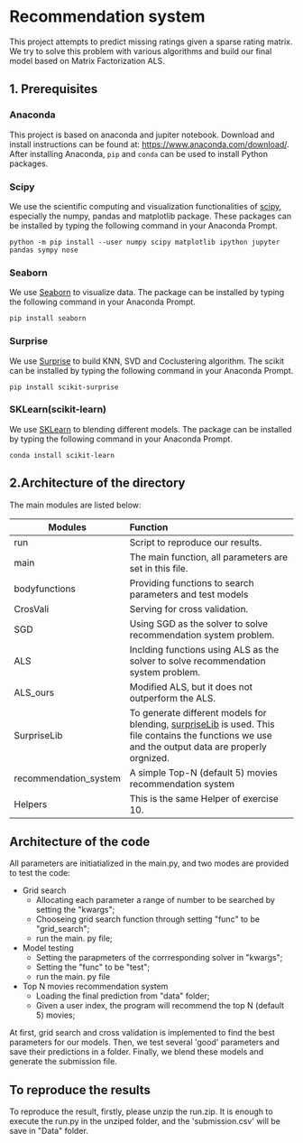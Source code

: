 # Recommendation system 
This project attempts to predict missing ratings given a sparse rating matrix. We try to solve this problem with various algorithms and build our final model based on Matrix Factorization ALS.

## 1. Prerequisites
### Anaconda
This project is based on anaconda and jupiter notebook. Download and install instructions can be found at: https://www.anaconda.com/download/. After installing Anaconda, `pip` and `conda` can be used to install Python packages.

### Scipy
We use the scientific computing and visualization functionalities of [scipy](https://www.scipy.org/install.html), especially the numpy, pandas and matplotlib package. These packages can be installed by typing the following command in your Anaconda Prompt.
```
python -m pip install --user numpy scipy matplotlib ipython jupyter pandas sympy nose
```

### Seaborn
We use [Seaborn](https://seaborn.pydata.org/) to visualize data. The package can be installed by typing the following command in your Anaconda Prompt.
```
pip install seaborn
```

### Surprise
We use [Surprise](http://surpriselib.com/) to build KNN, SVD and Coclustering algorithm. The scikit can be installed by typing the following command in your Anaconda Prompt.
```
pip install scikit-surprise
```

### SKLearn(scikit-learn)
We use [SKLearn](https://scikit-learn.org/stable/) to blending different models. The package can be installed by typing the following command in your Anaconda Prompt.
```
conda install scikit-learn
```

## 2.Architecture of the directory
The main modules are listed below:

|   Modules   |    Function   |
|-------------|:-------------|
| run         |Script to reproduce our results.|
| main        | The main function, all parameters are set in this file.|
| bodyfunctions | Providing functions to search parameters and test models |
| CrosVali    | Serving for cross validation. |
| SGD         | Using SGD as the solver to solve recommendation system problem. |
| ALS         | Inclding functions using ALS as the solver to solve recommendation system problem.|
| ALS_ours    | Modified ALS, but it does not outperform the ALS. |
| SurpriseLib | To generate different models for blending, [surpriseLib](http://surpriselib.com/) is used. This file contains the functions we use and the output data are properly orgnized.|
|recommendation_system| A simple Top-N (default 5) movies recommendation system|
| Helpers     | This is the same Helper of exercise 10. |

## Architecture of the code
All parameters are initiatialized in the main.py, and two modes are provided to test the code:
- Grid search
    - Allocating each parameter a range of number to be searched by setting the "kwargs";
    - Chooseing grid search function through setting "func" to be "grid_search";
    - run the main. py file;
- Model testing
    - Setting the parapmeters of the corrresponding solver in "kwargs";
    - Setting the "func" to be "test";
    - run the main. py file
- Top N movies recommendation system 
    - Loading the final prediction from "data" folder;
    - Given a user index, the program will recommend the top N (default 5) movies;

At first, grid search and cross validation is implemented to find the best parameters for our models. Then, we test several 'good' parameters and save their predictions in a folder. Finally, we blend these models and generate the submission file. 

## To reproduce the results
To reproduce the result, firstly, please unzip the run.zip. It is enough to execute the run.py in the unziped folder, and the 'submission.csv' will be save in "Data" folder.
